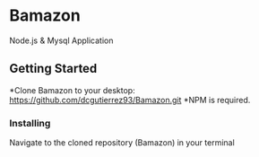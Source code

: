 # Bamazon
Node.js &amp; Mysql Application

## Getting Started

*Clone Bamazon to your desktop: https://github.com/dcgutierrez93/Bamazon.git
*NPM is required.

### Installing

Navigate to the cloned repository (Bamazon) in your terminal
